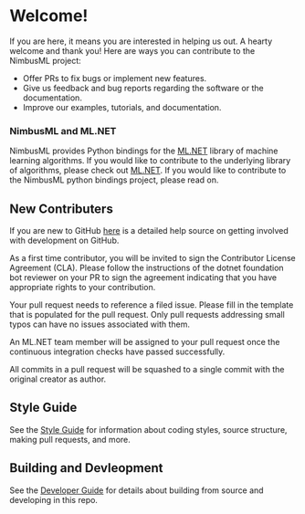 # Welcome!

If you are here, it means you are interested in helping us out. A hearty welcome and thank you! Here are ways you can contribute to the NimbusML project:

* Offer PRs to fix bugs or implement new features.
* Give us feedback and bug reports regarding the software or the documentation.
* Improve our examples, tutorials, and documentation.

### NimbusML and ML.NET

NimbusML provides Python bindings for the [ML.NET](https://www.microsoft.com/net/learn/apps/machine-learning-and-ai/ml-dotnet) library of machine learning algorithms. If you would like to contribute to the underlying library of algorithms, please check out [ML.NET](https://www.microsoft.com/net/learn/apps/machine-learning-and-ai/ml-dotnet).  If you would like to contribute to the NimbusML python bindings project, please read on.

## New Contributers

If you are new to GitHub [here](https://help.github.com/categories/collaborating-with-issues-and-pull-requests/) is a detailed help source on getting involved with development on GitHub.

As a first time contributor, you will be invited to sign the Contributor License Agreement (CLA). Please follow the instructions of the dotnet foundation bot reviewer on your PR to sign the agreement indicating that you have appropriate rights to your contribution.

Your pull request needs to reference a filed issue. Please fill in the template that is populated for the pull request. Only pull requests addressing small typos can have no issues associated with them.

An ML.NET team member will be assigned to your pull request once the continuous integration checks have passed successfully.

All commits in a pull request will be squashed to a single commit with the original creator as author.

## Style Guide

See the [Style Guide](docs/project-docs/style-guide.md) for information about coding styles, source structure, making pull requests, and more.

## Building and Devleopment

See the [Developer Guide](docs/developers/developer-guide.md) for details about building from source and developing in this repo.
